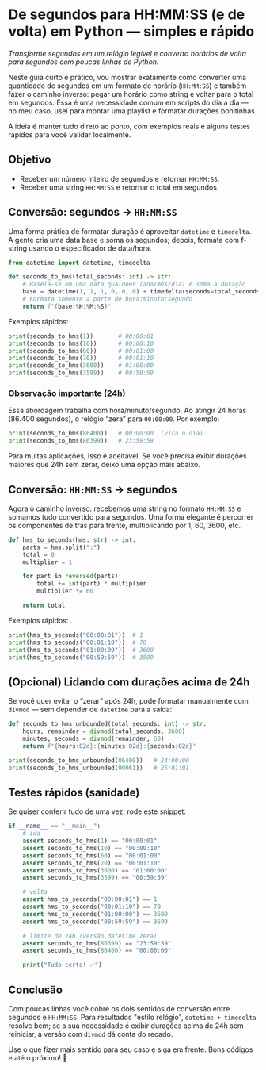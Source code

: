 # De segundos para HH:MM:SS (e de volta) em Python — simples e rápido

_Transforme segundos em um relógio legível e converta horários de volta para segundos com poucas
linhas de Python._

Neste guia curto e prático, vou mostrar exatamente como converter uma quantidade de segundos em um
formato de horário (`HH:MM:SS`) e também fazer o caminho inverso: pegar um horário como string e
voltar para o total em segundos. Essa é uma necessidade comum em scripts do dia a dia — no meu
caso, usei para montar uma playlist e formatar durações bonitinhas.

A ideia é manter tudo direto ao ponto, com exemplos reais e alguns testes rápidos para você
validar localmente.

## Objetivo

- Receber um número inteiro de segundos e retornar `HH:MM:SS`.
- Receber uma string `HH:MM:SS` e retornar o total em segundos.

## Conversão: segundos → `HH:MM:SS`

Uma forma prática de formatar duração é aproveitar `datetime` e `timedelta`. A gente cria uma data
base e soma os segundos; depois, formata com f-string usando o especificador de data/hora.

```python
from datetime import datetime, timedelta

def seconds_to_hms(total_seconds: int) -> str:
    # Baseia-se em uma data qualquer (ano/mês/dia) e soma a duração
    base = datetime(1, 1, 1, 0, 0, 0) + timedelta(seconds=total_seconds)
    # Formata somente a parte de hora:minuto:segundo
    return f"{base:%H:%M:%S}"
```

Exemplos rápidos:

```python
print(seconds_to_hms(1))       # 00:00:01
print(seconds_to_hms(10))      # 00:00:10
print(seconds_to_hms(60))      # 00:01:00
print(seconds_to_hms(70))      # 00:01:10
print(seconds_to_hms(3600))    # 01:00:00
print(seconds_to_hms(3599))    # 00:59:59
```

### Observação importante (24h)

Essa abordagem trabalha com hora/minuto/segundo. Ao atingir 24 horas (86.400 segundos), o relógio
“zera” para `00:00:00`. Por exemplo:

```python
print(seconds_to_hms(86400))   # 00:00:00  (vira o dia)
print(seconds_to_hms(86399))   # 23:59:59
```

Para muitas aplicações, isso é aceitável. Se você precisa exibir durações maiores que 24h sem
zerar, deixo uma opção mais abaixo.

## Conversão: `HH:MM:SS` → segundos

Agora o caminho inverso: recebemos uma string no formato `HH:MM:SS` e somamos tudo convertido para
segundos. Uma forma elegante é percorrer os componentes de trás para frente, multiplicando por 1,
60, 3600, etc.

```python
def hms_to_seconds(hms: str) -> int:
    parts = hms.split(":")
    total = 0
    multiplier = 1

    for part in reversed(parts):
        total += int(part) * multiplier
        multiplier *= 60

    return total
```

Exemplos rápidos:

```python
print(hms_to_seconds("00:00:01"))  # 1
print(hms_to_seconds("00:01:10"))  # 70
print(hms_to_seconds("01:00:00"))  # 3600
print(hms_to_seconds("00:59:59"))  # 3599
```

## (Opcional) Lidando com durações acima de 24h

Se você quer evitar o “zerar” após 24h, pode formatar manualmente com `divmod` — sem depender de
`datetime` para a saída:

```python
def seconds_to_hms_unbounded(total_seconds: int) -> str:
    hours, remainder = divmod(total_seconds, 3600)
    minutes, seconds = divmod(remainder, 60)
    return f"{hours:02d}:{minutes:02d}:{seconds:02d}"

print(seconds_to_hms_unbounded(86400))   # 24:00:00
print(seconds_to_hms_unbounded(90061))   # 25:01:01
```

## Testes rápidos (sanidade)

Se quiser conferir tudo de uma vez, rode este snippet:

```python
if __name__ == "__main__":
    # ida
    assert seconds_to_hms(1) == "00:00:01"
    assert seconds_to_hms(10) == "00:00:10"
    assert seconds_to_hms(60) == "00:01:00"
    assert seconds_to_hms(70) == "00:01:10"
    assert seconds_to_hms(3600) == "01:00:00"
    assert seconds_to_hms(3599) == "00:59:59"

    # volta
    assert hms_to_seconds("00:00:01") == 1
    assert hms_to_seconds("00:01:10") == 70
    assert hms_to_seconds("01:00:00") == 3600
    assert hms_to_seconds("00:59:59") == 3599

    # limite de 24h (versão datetime zera)
    assert seconds_to_hms(86399) == "23:59:59"
    assert seconds_to_hms(86400) == "00:00:00"

    print("Tudo certo! ✅")
```

## Conclusão

Com poucas linhas você cobre os dois sentidos de conversão entre segundos e `HH:MM:SS`. Para
resultados "estilo relógio", `datetime + timedelta` resolve bem; se a sua necessidade é exibir
durações acima de 24h sem reiniciar, a versão com `divmod` dá conta do recado.

Use o que fizer mais sentido para seu caso e siga em frente. Bons códigos e até o próximo! 🚀
